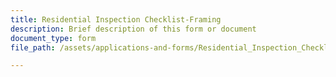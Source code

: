 ```yaml
---
title: Residential Inspection Checklist-Framing
description: Brief description of this form or document
document_type: form
file_path: /assets/applications-and-forms/Residential_Inspection_Checklist_Framing.pdf

---
```

